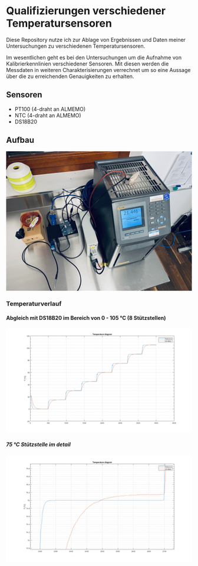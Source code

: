 # Qualifizierungen verschiedener Temperatursensoren

Diese Repository nutze ich zur Ablage von Ergebnissen und Daten meiner Untersuchungen zu verschiedenen Temperatursensoren.

Im wesentlichen geht es bei den Untersuchungen um die Aufnahme von Kalibrierkennlinien verschiedener Sensoren. Mit diesen werden die Messdaten in weiteren Charakterisierungen verrechnet um so eine Aussage über die zu erreichenden Genauigkeiten zu erhalten.


## Sensoren
* PT100 (4-draht an ALMEMO)
* NTC (4-draht an ALMEMO)
* DS18B20

## Aufbau
![Versuchsaufbau mit Fluke Blockkalibrator](/Docu/IMG_0576.jpeg)

### Temperaturverlauf
#### Abgleich mit DS18B20 im Bereich von 0 - 105 °C (8 Stützstellen)
![Temperature diagram detail @ 75 °C](/Runs/004/temperature_diagram.png)

##### 75 °C Stützstelle im detail
![Temperature diagram](/Runs/004/temperature_diagram_detail75.png)
